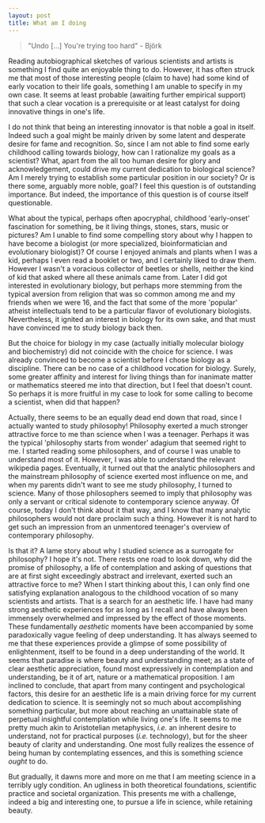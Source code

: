 ```yaml
---
layout: post
title: What am I doing
---
```


>"Undo [...] You're trying too hard" - Bj&ouml;rk

Reading autobiographical sketches of various scientists and artists is something I find quite an enjoyable thing to do. However, it has often struck me that most of those interesting people (claim to have) had some kind of early vocation to their life goals, something I am unable to specify in my own case. It seems at least probable (awaiting further empirical support) that such a clear vocation is a prerequisite or at least catalyst for doing innovative things in one's life.

I do not think that being an interesting innovator is that noble a goal in itself. Indeed such a goal might be mainly driven by some latent and desperate desire for fame and recognition. So, since I am not able to find some early childhood calling towards biology, how can I rationalize my goals as a scientist? What, apart from the all too human desire for glory and acknowledgement, could drive my current dedication to biological science? Am I merely trying to establish some particular position in our society? Or is there some, arguably more noble, goal? I feel this question is of outstanding importance. But indeed, the importance of this question is of course itself questionable.

What about the typical, perhaps often apocryphal, childhood 'early-onset' fascination for something, be it living things, stones, stars, music or pictures? Am I unable to find some compelling story about why I happen to have become a biologist (or more specialized, bioinformatician and evolutionary biologist)? Of course I enjoyed animals and plants when I was a kid, perhaps I even read a booklet or two, and I certainly liked to draw them. However I wasn't a voracious collector of beetles or shells, neither the kind of kid that asked where all these animals came from. Later I did got interested in evolutionary biology, but perhaps more stemming from the typical aversion from religion that was so common among me and my friends when we were 16, and the fact that some of the more 'popular' atheist intellectuals tend to be  a particular flavor of evolutionary biologists. Nevertheless, it ignited an interest in biology for its own sake, and that must have convinced me to study biology back then.

But the choice for biology in my case (actually initially molecular biology and biochemistry) did not coincide with the choice for science. I was already convinced to become a scientist before I chose biology as a discipline. There can be no case of a childhood vocation for biology. Surely, some greater affinity and interest for living things than for inanimate matter or mathematics steered me into that direction, but I feel that doesn't count. So perhaps it is more fruitful in my case to look for some calling to become a scientist, when did that happen?

Actually, there seems to be an equally dead end down that road, since I actually wanted to study philosophy! Philosophy exerted a much stronger attractive force to me than science when I was a teenager. Perhaps it was the typical 'philosophy starts from wonder' adagium that seemed right to me. I started reading some philosophers, and of course I was unable to understand most of it. However, I was able to understand the relevant wikipedia pages. Eventually, it turned out that the analytic philosophers and the mainstream philosophy of science exerted most influence on me, and when my parents didn't want to see me study philosophy, I turned to science. Many of those philosophers seemed to imply that philosophy was only a servant or critical sidenote to contemporary science anyway. Of course, today I don't think about it that way, and I know that many analytic philosophers would not dare proclaim such a thing. However it is not hard to get such an impression from an unmentored teenager's overview of contemporary philosophy.

Is that it? A lame story about why I studied science as a surrogate for philosophy? I hope it's not. There rests one road to look down, why did the promise of philosophy, a life of contemplation and asking of questions that are at first sight exceedingly abstract and irrelevant, exerted such an attractive force to me? When I start thinking about this, I can only find one satisfying explanation analogous to the childhood vocation of so many scientists and artists. That is a search for an aesthetic life. I have had many strong aesthetic experiences for as long as I recall and have always been immensely overwhelmed and impressed by the effect of those moments. These fundamentally *aesthetic* moments have been accompanied by some paradoxically vague feeling of deep understanding. It has always seemed to me that these experiences provide a glimpse of some possibility of enlightenment, itself to be found in a deep understanding of the world. It seems that paradise is where beauty and understanding meet; as a state of clear aesthetic appreciation, found most expressively in contemplation and understanding, be it of art, nature or a mathematical proposition. I am inclined to conclude, that apart from many contingent and psychological factors, this desire for an aesthetic life is a main driving force for my current dedication to science. It is seemingly not so much about accomplishing something particular, but more about reaching an unattainable state of perpetual insightful contemplation while living one's life. It seems to me pretty much akin to Aristotelian metaphysics, *i.e.* an inherent desire to understand, not for practical purposes (*i.e.* technology), but for the sheer beauty of clarity and understanding. One most fully realizes the essence of being human by contemplating essences, and this is something science *ought* to do.

But gradually, it dawns more and more on me that I am meeting science in a terribly ugly condition. An ugliness in both theoretical foundations, scientific practice and societal organization. This presents me with a challenge, indeed a big and interesting one, to pursue a life in science, while retaining beauty.

